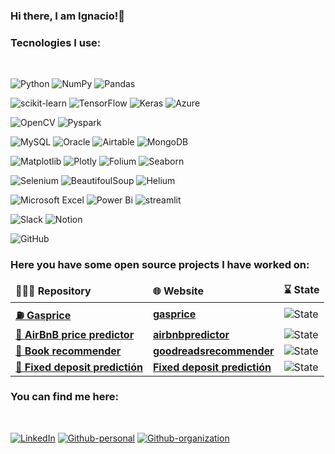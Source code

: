 ### Hi there, I am Ignacio!👋




### Tecnologies I use:
</br>

![Python](https://img.shields.io/badge/python-3670A0?style=style-flat&logo=python&logoColor=ffdd54)
![NumPy](https://img.shields.io/badge/numpy-%23013243.svg?style=style-flat&logo=numpy&logoColor=white)
![Pandas](https://img.shields.io/badge/pandas-%23150458.svg?style=style-flat&logo=pandas&logoColor=white)
</br>

![scikit-learn](https://img.shields.io/badge/scikit--learn-%23F7931E.svg?style=style-flat&logo=scikit-learn&logoColor=white)
![TensorFlow](https://img.shields.io/badge/TensorFlow-%23FF6F00.svg?style=style-flat&logo=TensorFlow&logoColor=white)
![Keras](https://img.shields.io/badge/Keras-%23D00000.svg?style=style-flat&logo=Keras&logoColor=white)
![Azure](https://img.shields.io/badge/azure-%230072C6.svg?style=style-flat&logo=microsoftazure&logoColor=white)
</br>

![OpenCV](https://img.shields.io/badge/opencv-%23white.svg?style=style-flat&logo=opencv&logoColor=white)
![Pyspark](https://img.shields.io/badge/Pyspark-D43A3A.svg?style=style-flat&logo=apachespark&logoColor=white)
</br>

![MySQL](https://img.shields.io/badge/mysql-%2300f.svg?style=style-flat&logo=mysql&logoColor=white)
![Oracle](https://img.shields.io/badge/Oracle-F80000?style=style-flat&logo=oracle&logoColor=white)
![Airtable](https://img.shields.io/badge/Airtable-18BFFF?style=style-flat&logo=Airtable&logoColor=white)
![MongoDB](https://img.shields.io/badge/MongoDB-%234ea94b.svg?style=style-flat&logo=mongodb&logoColor=white)
</br>

![Matplotlib](https://img.shields.io/badge/Matplotlib-%23ffffff.svg?style=style-flat&logo=Matplotlib&logoColor=black)
![Plotly](https://img.shields.io/badge/Plotly-%233F4F75.svg?style=style-flat&logo=plotly&logoColor=white)
![Folium](https://img.shields.io/badge/Folium-9AD6D6?style=style-flat&logo=folium&logoColor=white)
![Seaborn](https://img.shields.io/badge/Seaborn-3F83A3?style=style-flat&logo=Matplotlib&logoColor=black)
</br>

![Selenium](https://img.shields.io/badge/-selenium-%43B02A?style=style-flat&logo=selenium&logoColor=white)
![BeautifoulSoup](https://img.shields.io/badge/-BeautifoulSoup-white?style=style-flat)
![Helium](https://img.shields.io/badge/-Helium-5628EE?style=style-flat)
</br>

![Microsoft Excel](https://img.shields.io/badge/Excel-217346?style=style-flat&logo=microsoft-excel&logoColor=white)
![Power Bi](https://img.shields.io/badge/power_bi-F2C811?style=style-flat&logo=powerbi&logoColor=black)
![streamlit](https://img.shields.io/badge/streamlit-FE2E2E?style=style-flat&logo=streamlit&logoColor=white)
</br>

![Slack](https://img.shields.io/badge/Slack-4A154B?style=style-flat&logo=slack&logoColor=white)
![Notion](https://img.shields.io/badge/Notion-%23000000.svg?style=style-flat&logo=notion&logoColor=white)
</br>

![GitHub](https://img.shields.io/badge/github-%23121011.svg?style=style-flat&logo=github&logoColor=white)


### Here you have some open source projects I have worked on:

  <table>
  <thead al ign ="center">
    <tr border: none;>
      <td><b>👨🏻‍💻 Repository</b></td>
      <td><b>🌐 Website</b></td>
      <td><b>⌛ State</b></td>
    </tr>
  </thead>
  <tbody>
    <tr>
      <td><a href="https://github.com/IgnacioPalmero/Gasprice_public"><b>⛽ Gasprice</b></a></td>
      <td><a href="https://gasprice.streamlit.app/"><b>gasprice</b></a></td>
      <td><img alt="State" src="https://img.shields.io/website-up-down-green-red/http/cv.lbesson.qc.to.svg"/></td>
    </tr>
	  <tr>
      <td><a href="https://github.com/coisigna/dsb_p2_airbnb_price_predictor"><b>🏨 AirBnB price predictor</b></a></td>
      <td><a href="https://airbnbprediction.streamlit.app/"><b>airbnbpredictor</b></a></td>
      <td><img alt="State" src="https://img.shields.io/website-up-down-green-red/http/fakesite.invalid.svg"/></td>
    </tr>
    <tr>
      <td><a href="https://github.com/coisigna/dsb_p3_book_recommender"><b>📖 Book recommender</b></a></td>
      <td><a href="https://goodreadsrecommender.streamlit.app/"><b>goodreadsrecommender</b></a></td>
      <td><img alt="State" src="https://img.shields.io/website-up-down-green-red/http/cv.lbesson.qc.to.svg"/></td>
    </tr>
    <tr>
      <td><a href="https://github.com/IgnacioPalmero/dsb_p4_fixed_deposit_prediction"><b>🏦 Fixed deposit predictión</b></a></td>
      <td><a href="https://fixed-deposit-predictor.streamlit.app/"><b>Fixed deposit predictión</b></a></td>
      <td><img alt="State" src="https://img.shields.io/website-up-down-green-red/http/cv.lbesson.qc.to.svg"/></td>
    </tr>
  </tbody>
</table>

### You can find me here:
</br>

[![LinkedIn](https://img.shields.io/badge/LinkedIn-Ignacio_Palmero-0077B5?style=style-flat&logo=linkedin&logoColor=white&labelColor=101010)](https://www.linkedin.com/in/ignaciopalmir)
[![Github-personal](https://img.shields.io/badge/Github-Personal-4D4D4D?style=style-flat&logo=github&logoColor=white&labelColor=101010)](https://github.com/IgnacioPalmero)
[![Github-organization](https://img.shields.io/badge/Github-Coisigna-4D4D4D?style=style-flat&logo=github&logoColor=white&labelColor=101010)](https://github.com/coisigna)